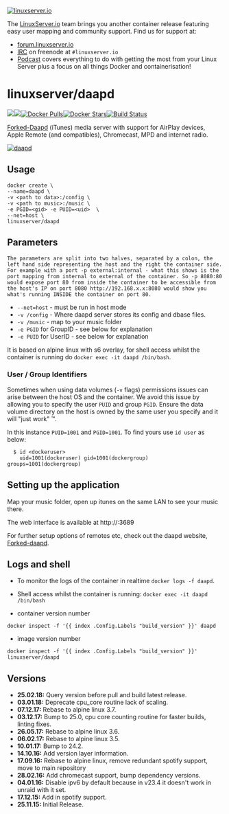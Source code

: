[linuxserverurl]: https://linuxserver.io
[forumurl]: https://forum.linuxserver.io
[ircurl]: https://www.linuxserver.io/irc/
[podcasturl]: https://www.linuxserver.io/podcast/
[appurl]: https://ejurgensen.github.io/forked-daapd/
[hub]: https://hub.docker.com/r/linuxserver/daapd/

[![linuxserver.io](https://raw.githubusercontent.com/linuxserver/docker-templates/master/linuxserver.io/img/linuxserver_medium.png)][linuxserverurl]

The [LinuxServer.io][linuxserverurl] team brings you another container release featuring easy user mapping and community support. Find us for support at:
* [forum.linuxserver.io][forumurl]
* [IRC][ircurl] on freenode at `#linuxserver.io`
* [Podcast][podcasturl] covers everything to do with getting the most from your Linux Server plus a focus on all things Docker and containerisation!

# linuxserver/daapd
[![](https://images.microbadger.com/badges/version/linuxserver/daapd.svg)](https://microbadger.com/images/linuxserver/daapd "Get your own version badge on microbadger.com")[![](https://images.microbadger.com/badges/image/linuxserver/daapd.svg)](https://microbadger.com/images/linuxserver/daapd "Get your own image badge on microbadger.com")[![Docker Pulls](https://img.shields.io/docker/pulls/linuxserver/daapd.svg)][hub][![Docker Stars](https://img.shields.io/docker/stars/linuxserver/daapd.svg)][hub][![Build Status](https://ci.linuxserver.io/buildStatus/icon?job=Docker-Builders/x86-64/x86-64-daapd)](https://ci.linuxserver.io/job/Docker-Builders/job/x86-64/job/x86-64-daapd/)

[Forked-Daapd][appurl] (iTunes) media server with support for AirPlay devices, Apple Remote (and compatibles), Chromecast, MPD and internet radio.

[![daapd](https://raw.githubusercontent.com/linuxserver/beta-templates/master/lsiodev/img/daapd-git.png)][appurl]

## Usage

```
docker create \
--name=daapd \
-v <path to data>:/config \
-v <path to music>:/music \
-e PGID=<gid> -e PUID=<uid>  \
--net=host \
linuxserver/daapd
```

## Parameters

`The parameters are split into two halves, separated by a colon, the left hand side representing the host and the right the container side. 
For example with a port -p external:internal - what this shows is the port mapping from internal to external of the container.
So -p 8080:80 would expose port 80 from inside the container to be accessible from the host's IP on port 8080
http://192.168.x.x:8080 would show you what's running INSIDE the container on port 80.`


* `--net=host` - must be run in host mode
* `-v /config` - Where daapd server stores its config and dbase files.
* `-v /music` - map to your music folder
* `-e PGID` for GroupID - see below for explanation
* `-e PUID` for UserID - see below for explanation

It is based on alpine linux with s6 overlay, for shell access whilst the container is running do `docker exec -it daapd /bin/bash`.

### User / Group Identifiers

Sometimes when using data volumes (`-v` flags) permissions issues can arise between the host OS and the container. We avoid this issue by allowing you to specify the user `PUID` and group `PGID`. Ensure the data volume directory on the host is owned by the same user you specify and it will "just work" ™.

In this instance `PUID=1001` and `PGID=1001`. To find yours use `id user` as below:

```
  $ id <dockeruser>
    uid=1001(dockeruser) gid=1001(dockergroup) groups=1001(dockergroup)
```

## Setting up the application 

Map your music folder, open up itunes on the same LAN to see your music there.

The web interface is available at http://<your ip>:3689

For further setup options of remotes etc, check out the daapd website, [Forked-daapd][appurl].


## Logs and shell
* To monitor the logs of the container in realtime `docker logs -f daapd`.
* Shell access whilst the container is running: `docker exec -it daapd /bin/bash`

* container version number 

`docker inspect -f '{{ index .Config.Labels "build_version" }}' daapd`

* image version number

`docker inspect -f '{{ index .Config.Labels "build_version" }}' linuxserver/daapd`

## Versions

+ **25.02.18:** Query version before pull and build latest release.
+ **03.01.18:** Deprecate cpu_core routine lack of scaling.
+ **07.12.17:** Rebase to alpine linux 3.7.
+ **03.12.17:** Bump to 25.0, cpu core counting routine for faster builds, linting fixes.
+ **26.05.17:** Rebase to alpine linux 3.6.
+ **06.02.17:** Rebase to alpine linux 3.5.
+ **10.01.17:** Bump to 24.2.
+ **14.10.16:** Add version layer information.
+ **17.09.16:** Rebase to alpine linux, remove redundant spotify support, move to main repository
+ **28.02.16:** Add chromecast support, bump dependency versions.
+ **04.01.16:** Disable ipv6 by default because in v23.4 it doesn't work in unraid with it set. 
+ **17.12.15:** Add in spotify support.
+ **25.11.15:** Initial Release.

